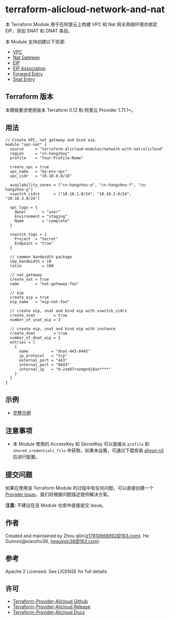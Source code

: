 terraform-alicloud-network-and-nat
==================================

本 Terraform Module 用于在阿里云上构建 VPC 和 Nat 网关网络环境并绑定 EIP，添加 SNAT 和 DNAT 条目。

本 Module 支持创建以下资源:

* [VPC](https://www.terraform.io/docs/providers/alicloud/r/vpc.html)
* [Nat Gateway](https://www.terraform.io/docs/providers/alicloud/r/nat_gateway.html)
* [EIP](https://www.terraform.io/docs/providers/alicloud/r/eip.html)
* [EIP Association](https://www.terraform.io/docs/providers/alicloud/r/eip_association.html)
* [Forward Entry](https://www.terraform.io/docs/providers/alicloud/r/forward_entry.html)
* [Snat Entry](https://www.terraform.io/docs/providers/alicloud/r/snat.html)

## Terraform 版本

本模板要求使用版本 Terraform 0.12 和 阿里云 Provider 1.71.1+。

## 用法

```hcl
// Create VPC, nat gateway and bind eip.
module "vpc-nat" {
  source     = "terraform-alicloud-modules/network-with-nat/alicloud"
  region     = "cn-hangzhou"
  profile    = "Your-Profile-Name"

  create_vpc = true
  vpc_name   = "my-env-vpc"
  vpc_cidr   = "10.10.0.0/16"

  availability_zones = ["cn-hangzhou-e", "cn-hangzhou-f", "cn-hangzhou-g"]
  vswitch_cidrs      = ["10.10.1.0/24", "10.10.2.0/24", "10.10.3.0/24"]

  vpc_tags = {
    Owner       = "user"
    Environment = "staging"
    Name        = "complete"
  }

  vswitch_tags = {
    Project  = "Secret"
    Endpoint = "true"
  }

  // common bandwidth package
  cbp_bandwidth = 10
  ratio         = 100

  // nat_gateway
  create_nat = true
  name       = "nat-gateway-foo"

  // eip
  create_eip = true
  eip_name   = "eip-nat-foo"

  // create eip, snat and bind eip with vswitch_cidrs
  create_snat        = true
  number_of_snat_eip = 3

  // create eip, snat and bind eip with instance
  create_dnat        = true
  number_of_dnat_eip = 1
  entries = [
    {
      name          = "dnat-443-8443"
      ip_protocol   = "tcp"
      external_port = "443"
      internal_port = "8443"
      internal_ip   = "m-2ze87razmgndj8un****"
    }
  ]
}
```

## 示例

* [完整示例](https://github.com/terraform-alicloud-modules/terraform-alicloud-network-with-nat/tree/master/examples/complete)

## 注意事项

* 本 Module 使用的 AccessKey 和 SecretKey 可以直接从 `profile` 和 `shared_credentials_file` 中获取。如果未设置，可通过下载安装 [aliyun-cli](https://github.com/aliyun/aliyun-cli#installation) 后进行配置。

提交问题
-------
如果在使用该 Terraform Module 的过程中有任何问题，可以直接创建一个 [Provider Issue](https://github.com/terraform-providers/terraform-provider-alicloud/issues/new)，我们将根据问题描述提供解决方案。

**注意:** 不建议在该 Module 仓库中直接提交 Issue。

作者
-------
Created and maintained by Zhou qilin(z17810666992@163.com), He Guimin(@xiaozhu36, heguimin36@163.com).

参考
----
Apache 2 Licensed. See LICENSE for full details.

许可
---------
* [Terraform-Provider-Alicloud Github](https://github.com/terraform-providers/terraform-provider-alicloud)
* [Terraform-Provider-Alicloud Release](https://releases.hashicorp.com/terraform-provider-alicloud/)
* [Terraform-Provider-Alicloud Docs](https://www.terraform.io/docs/providers/alicloud/index.html)
